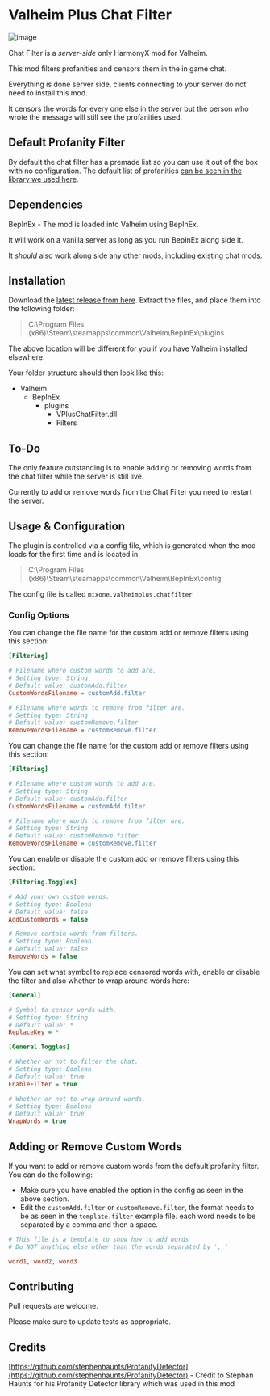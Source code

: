 # Valheim Plus Chat Filter
![image](https://user-images.githubusercontent.com/6819907/114248375-6c394e00-998f-11eb-8a46-42e213d629aa.png)

Chat Filter is a *server-side* only HarmonyX mod for Valheim. 

This mod filters profanities and censors them in the in game chat.

Everything is done server side, clients connecting to your server do not need to install this mod.

It censors the words for every one else in the server but the person who wrote the message will still see the profanities used.

## Default Profanity Filter

By default the chat filter has a premade list so you can use it out of the box with no configuration. The default list of profanities [can be seen in the library we used here](https://github.com/stephenhaunts/ProfanityDetector/blob/main/ProfanityFilter/ProfanityFilter/ProfanityList.cs).

## Dependencies

BepInEx - The mod is loaded into Valheim using BepInEx.

It will work on a vanilla server as long as you run BepInEx along side it. 

It *should* also work along side any other mods, including existing chat mods.

## Installation

Download the [latest release from here](https://github.com/valheimPlus/VPlusChatFilter/releases/latest). Extract the files, and place them into the following folder:

> C:\Program Files (x86)\Steam\steamapps\common\Valheim\BepInEx\plugins

The above location will be different for you if you have Valheim installed elsewhere.

Your folder structure should then look like this:

* Valheim
  * BepInEx
    * plugins
      * VPlusChatFilter.dll
      * Filters

## To-Do

The only feature outstanding is to enable adding or removing words from the chat filter while the server is still live.

Currently to add or remove words from the Chat Filter you need to restart the server.


## Usage & Configuration

The plugin is controlled via a config file, which is generated when the mod loads for the first time and is located in

> C:\Program Files (x86)\Steam\steamapps\common\Valheim\BepInEx\config

The config file is called ```mixone.valheimplus.chatfilter```

### Config Options

You can change the file name for the custom add or remove filters using this section:
```ini
[Filtering]

# Filename where custom words to add are.
# Setting type: String
# Default value: customAdd.filter
CustomWordsFilename = customAdd.filter

# Filename where words to remove from filter are.
# Setting type: String
# Default value: customRemove.filter
RemoveWordsFilename = customRemove.filter
```
You can change the file name for the custom add or remove filters using this section:
```ini
[Filtering]

# Filename where custom words to add are.
# Setting type: String
# Default value: customAdd.filter
CustomWordsFilename = customAdd.filter

# Filename where words to remove from filter are.
# Setting type: String
# Default value: customRemove.filter
RemoveWordsFilename = customRemove.filter
```

You can enable or disable the custom add or remove filters using this section:

```ini
[Filtering.Toggles]

# Add your own custom words.
# Setting type: Boolean
# Default value: false
AddCustomWords = false

# Remove certain words from filters.
# Setting type: Boolean
# Default value: false
RemoveWords = false
```
You can set what symbol to replace censored words with, enable or disable the filter and also whether to wrap around words here:

```ini
[General]

# Symbol to censor words with.
# Setting type: String
# Default value: *
ReplaceKey = *

[General.Toggles]

# Whether or not to filter the chat.
# Setting type: Boolean
# Default value: true
EnableFilter = true

# Whether or not to wrap around words.
# Setting type: Boolean
# Default value: true
WrapWords = true
```

## Adding or Remove Custom Words

If you want to add or remove custom words from the default profanity filter. You can do the following:

* Make sure you have enabled the option in the config as seen in the above section.
* Edit the ```customAdd.filter``` or ```customRemove.filter```, the format needs to be as seen in the ```template.filter``` example file. each word needs to be separated by a comma and then a space.

```ini
# This file is a template to show how to add words
# Do NOT anything else other than the words separated by ', '

word1, word2, word3
```


## Contributing
Pull requests are welcome. 

Please make sure to update tests as appropriate.

## Credits

[https://github.com/stephenhaunts/ProfanityDetector](https://github.com/stephenhaunts/ProfanityDetector) - Credit to Stephan Haunts for his Profanity Detector library which was used in this mod 
